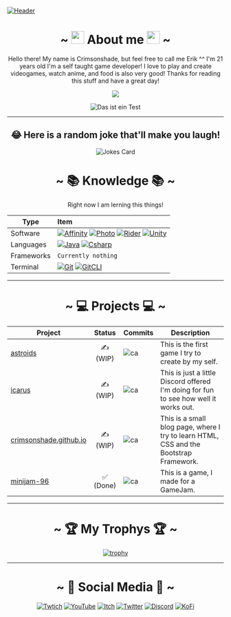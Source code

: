 [![Header][1.1]][1]

<div align="center">
  <h1>~ <img src="https://raw.githubusercontent.com/MartinHeinz/MartinHeinz/master/wave.gif" width="30px"> About me <img src="https://raw.githubusercontent.com/MartinHeinz/MartinHeinz/master/wave.gif" width="30px"> ~</h1>
  <p>
    Hello there! My name is Crimsonshade, but feel free to call me Erik ^^ I'm 21 years old I'm a self taught game developer! I love to play and create videogames, watch anime, and food is also very good! Thanks for reading this stuff and have a great day!
  </p>
  <a href="#">
    <img src="https://github-readme-stats.vercel.app/api?username=crimsonshade&show_icons=true&theme=radical&hide=stars,prs&include_all_commits=true&custom_title=Crimsonshades+Stats" align="center" />
  </a>
  
  <br />
  
  ![Das ist ein Test](https://activity-graph.herokuapp.com/graph?username=crimsonshade&theme=dark)
  
  </div>
  <hr>
  <div align="center">

  ## 😂 Here is a random joke that'll make you laugh!
  ![Jokes Card](https://readme-jokes.vercel.app/api)
  
  # ~ 📚 Knowledge 📚 ~
  
  Right now I am lerning this things!
  
  | Type       | Item                                                                        |
  |------------|:----------------------------------------------------------------------------|
  | Software   | [![Affinity][S-Design]][S-Design-L] [![Photo][S-Photo]][S-Photo-L] [![Rider][S-Rider]][S-Rider-L] [![Unity][S-Unity]][S-Unity-L] |
  | Languages  | [![Java][L-Java]][L-Java-L] [![Csharp][L-Csharp]][L-Csharp-L]                                    |
  | Frameworks | `Currently nothing`                                           |
  |Terminal    | [![Git][T-Git]][T-Git-L] [![GitCLI][T-GitCLI]][T-GitCLI-L]                  |

  </div>
  
  <div align="center">
  
  ---
  
  # ~ 💻 Projects 💻 ~
  | Project                      | Status     | Commits        | Description                                                                                 |
  |------------------------------|:----------:|----------------|---------------------------------------------------------------------------------------------|
  | [astroids][gm_01]            |  ✍ (WIP)  | ![ca][WO-gm_01]| This is the first game I try to create by my self. |
  | [icarus][ic]                 |  ✍ (WIP)  | ![ca][WO-ic]   | This is just a little Discord offered I'm doing for fun to see how well it works out.       |
  | [crimsonshade.github.io][bl] |  ✍ (WIP)  | ![ca][WO-bl]   | This is a small blog page, where I try to learn HTML, CSS and the Bootstrap Framework.      |
  | [minijam-96][mj96]           |  ✅ (Done) | ![ca][WO-mj96] | This is a game, I made for a GameJam.                                                       |
  
  </div>
  <hr>
  <div align="center">

  # ~ 🏆 My Trophys 🏆 ~

  [![trophy](https://github-profile-trophy.vercel.app/?username=crimsonshade&theme=onedark)](https://github.com/ryo-ma/github-profile-trophy)

  ---
  
  # ~ 🤜 Social Media 🤛 ~
  
  [![Twtich][SI-tw]][SL-tw]
  [![YouTube][SI-yt]][SL-yt]
  [![Itch][SI-it]][SL-it]
  [![Twitter][SI-tt]][SL-tt]
  [![Discord][SI-dc]][SL-dc]
  [![KoFi][SI-kf]][SL-kf]

</div>
  
<!-- IMAGES -->
[1.1]: https://github.com/crimsonshade/crimsonshade/blob/main/media/rias_cropped.gif

[S-Unity]:  https://img.shields.io/badge/Unity-100000?style=for-the-badge&logo=unity&logoColor=white
[S-Rider]:  https://img.shields.io/badge/Rider-000000?style=for-the-badge&logo=Rider&logoColor=white
[S-Design]: https://img.shields.io/badge/desginer-%231B72BE.svg?style=for-the-badge&logo=affinity-designer&logoColor=white
[S-Photo]:  https://img.shields.io/badge/photo-%237E4DD2.svg?style=for-the-badge&logo=affinity-photo&logoColor=white
[T-Git]:    https://img.shields.io/badge/GIT-E44C30?style=for-the-badge&logo=git&logoColor=white
[T-GitCLI]: https://img.shields.io/badge/GitHub--CLI-100000?style=for-the-badge&logo=github&logoColor=white
[F-Boot]:   https://img.shields.io/badge/Bootstrap-563D7C?style=for-the-badge&logo=bootstrap&logoColor=white
[L-Java]:   https://img.shields.io/badge/Java-ED8B00?style=for-the-badge&logo=java&logoColor=white
[L-Csharp]: https://img.shields.io/badge/C%23-239120?style=for-the-badge&logo=c-sharp&logoColor=white

[WO-gm_01]: https://img.shields.io/github/commit-activity/m/crimsonshade/astroids?style=for-the-badge
[WO-ic]:    https://img.shields.io/github/commit-activity/m/crimsonshade/icarus?style=for-the-badge
[WO-bl]:    https://img.shields.io/github/commit-activity/m/crimsonshade/crimsonshade.github.io?style=for-the-badge
[WO-mj96]:  https://img.shields.io/github/commit-activity/m/crimsonshade/minijam-96?style=for-the-badge

[SI-tw]: https://img.shields.io/badge/Twitch-9146FF?style=for-the-badge&logo=twitch&logoColor=white
[SI-yt]: https://img.shields.io/badge/YouTube-FF0000?style=for-the-badge&logo=youtube&logoColor=white
[SI-it]: https://img.shields.io/badge/Itch.io-FA5C5C?style=for-the-badge&logo=itchdotio&logoColor=white
[SI-tt]: https://img.shields.io/badge/Twitter-1DA1F2?style=for-the-badge&logo=twitter&logoColor=white
[SI-dc]: https://img.shields.io/badge/Discord-7289DA?style=for-the-badge&logo=discord&logoColor=white
[SI-kf]: https://img.shields.io/badge/Coffee-FFDD00?style=for-the-badge&logo=buy-me-a-coffee&logoColor=black

<!-- LINKS -->
[1]:     https://crimsonshade.github.io/
[gm_01]: https://github.com/crimsonshade/astroids
[ic]:    https://github.com/crimsonshade/icarus
[bl]:    https://github.com/crimsonshade/crimsonshade.github.io
[mj96]:  https://github.com/crimsonshade/minijam-96

[S-Design-L]: https://affinity.serif.com/de/designer/
[S-Photo-L]:  https://affinity.serif.com/de/photo/
[S-Rider-L]:  https://www.jetbrains.com/rider/
[S-Unity-L]:  https://unity.com/
[L-Java-L]:   https://www.oracle.com/java/
[L-Csharp-L]: https://docs.microsoft.com/en-us/dotnet/csharp/
[F-Boot-L]:   https://getbootstrap.com/
[T-Git-L]:    https://git-scm.com/
[T-GitCLI-L]: https://cli.github.com/

[SL-tw]: http://bots-entertainment.com/twitch
[SL-yt]: http://bots-entertainment.com/crimson
[SL-it]: https://crimsonshade.itch.io/
[SL-tt]: https://twitter.com/crimsonshade_
[SL-dc]: http://bots-entertainment.com/discord
[SL-kf]: https://www.buymeacoffee.com/crimsonshade
